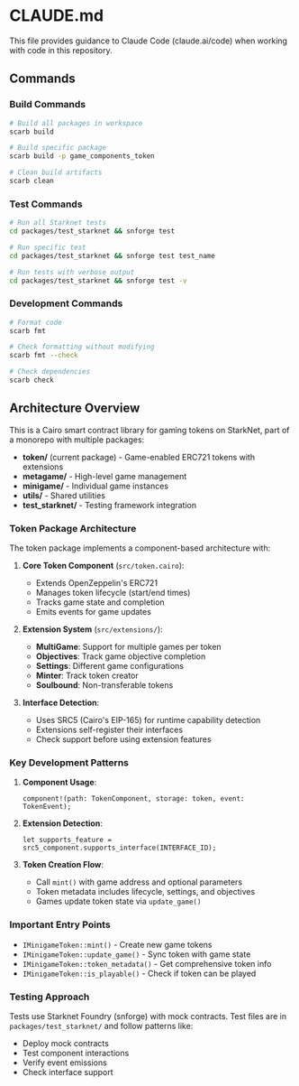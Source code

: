 # CLAUDE.md

This file provides guidance to Claude Code (claude.ai/code) when working with code in this repository.

## Commands

### Build Commands
```bash
# Build all packages in workspace
scarb build

# Build specific package
scarb build -p game_components_token

# Clean build artifacts
scarb clean
```

### Test Commands
```bash
# Run all Starknet tests
cd packages/test_starknet && snforge test

# Run specific test
cd packages/test_starknet && snforge test test_name

# Run tests with verbose output
cd packages/test_starknet && snforge test -v
```

### Development Commands
```bash
# Format code
scarb fmt

# Check formatting without modifying
scarb fmt --check

# Check dependencies
scarb check
```

## Architecture Overview

This is a Cairo smart contract library for gaming tokens on StarkNet, part of a monorepo with multiple packages:

- **token/** (current package) - Game-enabled ERC721 tokens with extensions
- **metagame/** - High-level game management
- **minigame/** - Individual game instances
- **utils/** - Shared utilities
- **test_starknet/** - Testing framework integration

### Token Package Architecture

The token package implements a component-based architecture with:

1. **Core Token Component** (`src/token.cairo`):
   - Extends OpenZeppelin's ERC721
   - Manages token lifecycle (start/end times)
   - Tracks game state and completion
   - Emits events for game updates

2. **Extension System** (`src/extensions/`):
   - **MultiGame**: Support for multiple games per token
   - **Objectives**: Track game objective completion
   - **Settings**: Different game configurations
   - **Minter**: Track token creator
   - **Soulbound**: Non-transferable tokens

3. **Interface Detection**:
   - Uses SRC5 (Cairo's EIP-165) for runtime capability detection
   - Extensions self-register their interfaces
   - Check support before using extension features

### Key Development Patterns

1. **Component Usage**:
   ```cairo
   component!(path: TokenComponent, storage: token, event: TokenEvent);
   ```

2. **Extension Detection**:
   ```cairo
   let supports_feature = src5_component.supports_interface(INTERFACE_ID);
   ```

3. **Token Creation Flow**:
   - Call `mint()` with game address and optional parameters
   - Token metadata includes lifecycle, settings, and objectives
   - Games update token state via `update_game()`

### Important Entry Points

- `IMinigameToken::mint()` - Create new game tokens
- `IMinigameToken::update_game()` - Sync token with game state
- `IMinigameToken::token_metadata()` - Get comprehensive token info
- `IMinigameToken::is_playable()` - Check if token can be played

### Testing Approach

Tests use Starknet Foundry (snforge) with mock contracts. Test files are in `packages/test_starknet/` and follow patterns like:
- Deploy mock contracts
- Test component interactions
- Verify event emissions
- Check interface support